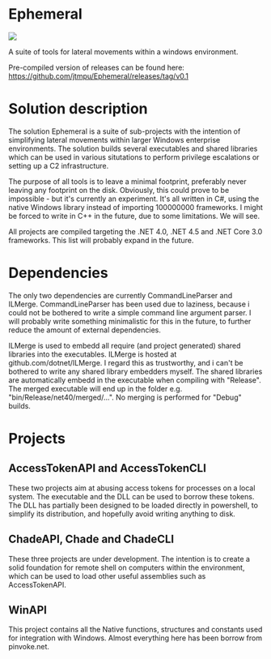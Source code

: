 # Ephemeral

![](https://github.com/jtmpu/Ephemeral/workflows/CI/badge.svg)

A suite of tools for lateral movements within a windows environment.

Pre-compiled version of releases can be found here: https://github.com/jtmpu/Ephemeral/releases/tag/v0.1

# Solution description

The solution Ephemeral is a suite of sub-projects with the intention of simplifying lateral movements within larger
Windows enterprise environments. The solution builds several executables and shared libraries which can be used
in various situtations to perform privilege escalations or setting up a C2 infrastructure. 

The purpose of all tools is to leave a minimal footprint, preferably never leaving any footprint on the disk. 
Obviously, this could prove to be impossible - but it's currently an experiment. It's all written in C#, using 
the native Windows library instead of importing 100000000 frameworks. I might be forced to write in C++ in the
future, due to some limitations. We will see.

All projects are compiled targeting the .NET 4.0, .NET 4.5 and .NET Core 3.0 frameworks. This list will probably expand
in the future.

# Dependencies

The only two dependencies are currently CommandLineParser and ILMerge. CommandLineParser has been used due to laziness,
because i could not be bothered to write a simple command line argument parser. I will probably write something minimalistic
for this in the future, to further reduce the amount of external dependencies.

ILMerge is used to embedd all require (and project generated) shared libraries into the executables. ILMerge is hosted at
github.com/dotnet/ILMerge. I regard this as trustworthy, and i can't be bothered to write any shared library embedders myself.
The shared libraries are automatically embedd in the executable when compiling with "Release". The merged executable will end
up in the folder e.g. "bin/Release/net40/merged/...". No merging is performed for "Debug" builds.

# Projects

## AccessTokenAPI and AccessTokenCLI

These two projects aim at abusing access tokens for processes on a local system. The executable and the DLL can be used to 
borrow these tokens. The DLL has partially been designed to be loaded directly in powershell, to simplify its distribution,
and hopefully avoid writing anything to disk.

## ChadeAPI, Chade and ChadeCLI

These three projects are under development. The intention is to create a solid foundation for remote shell on computers
within the environment, which can be used to load other useful assemblies such as AccessTokenAPI.

## WinAPI

This project contains all the Native functions, structures and constants used for integration with Windows. Almost everything
here has been borrow from pinvoke.net.

